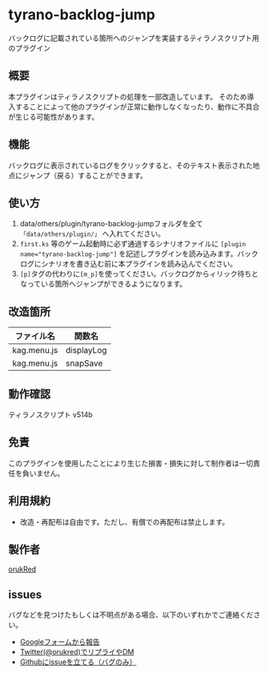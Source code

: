 # tyrano-backlog-jump

バックログに記載されている箇所へのジャンプを実装するティラノスクリプト用のプラグイン

## 概要

本プラグインはティラノスクリプトの処理を一部改造しています。
そのため導入することによって他のプラグインが正常に動作しなくなったり、動作に不具合が生じる可能性があります。

## 機能

バックログに表示されているログをクリックすると、そのテキスト表示された地点にジャンプ（戻る）することができます。

## 使い方

1. data/others/plugin/tyrano-backlog-jumpフォルダを全て`「data/others/plugin/」` へ入れてください。
2. `first.ks` 等のゲーム起動時に必ず通過するシナリオファイルに `[plugin name="tyrano-backlog-jump"]` を記述しプラグインを読み込みます。バックログにシナリオを書き込む前に本プラグインを読み込んでください。
3. `[p]`タグの代わりに`[m_p]`を使ってください。バックログからィリック待ちとなっている箇所へジャンプができるようになります。

## 改造箇所

|  ファイル名  |  関数名  |
| ---- | ---- |
|  kag.menu.js  |  displayLog  |
|  kag.menu.js  |  snapSave  |

## 動作確認

ティラノスクリプト v514b

## 免責

このプラグインを使用したことにより生じた損害・損失に対して制作者は一切責任を負いません。

## 利用規約

- 改造・再配布は自由です。ただし、有償での再配布は禁止します。  

## 製作者

[orukRed](https://orukred.github.io/)

## issues

バグなどを見つけたもしくは不明点がある場合、以下のいずれかでご連絡ください。

- [Googleフォームから報告](https://orukred.github.io/Contact.html)
- [Twitter(@orukred)でリプライやDM](https://twitter.com/OrukRed)
- [Githubにissueを立てる（バグのみ）](https://github.com/orukRed/tyrano-backlog-jump/issues)
